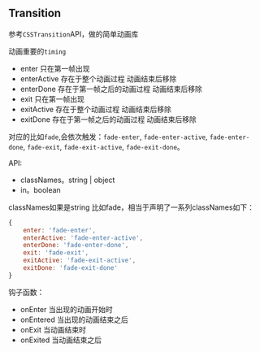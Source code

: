 ## Transition

参考`CSSTransition`API，做的简单动画库

动画重要的`timing`

- enter 只在第一帧出现
- enterActive 存在于整个动画过程 动画结束后移除
- enterDone 存在于第一帧之后的动画过程 动画结束后移除
- exit 只在第一帧出现
- exitActive 存在于整个动画过程 动画结束后移除
- exitDone 存在于第一帧之后的动画过程 动画结束后移除

对应的比如`fade`,会依次触发：`fade-enter`, `fade-enter-active`, `fade-enter-done`, `fade-exit`, `fade-exit-active`, `fade-exit-done`。

API:

- classNames。string | object
- in。boolean

classNames如果是string 比如fade，相当于声明了一系列classNames如下：
```js
{
	enter: 'fade-enter',
	enterActive: 'fade-enter-active',
	enterDone: 'fade-enter-done',
	exit: 'fade-exit',
	exitActive: 'fade-exit-active',
	exitDone: 'fade-exit-done'
}
```


钩子函数：
- onEnter 当出现的动画开始时
- onEntered 当出现的动画结束之后
- onExit 当动画结束时
- onExited 当动画结束之后
